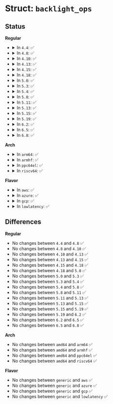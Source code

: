 # Struct: <code>backlight_ops</code>

## Status
<b>Regular</b>
<ul>
<li>
<details>
<summary>In <code>4.4</code>: ✅</summary>

```c
struct backlight_ops {
    unsigned int options;
    int (*update_status)(struct backlight_device *);
    int (*get_brightness)(struct backlight_device *);
    int (*check_fb)(struct backlight_device *, struct fb_info *);
};
```
</details>
</li>
<li>
<details>
<summary>In <code>4.8</code>: ✅</summary>

```c
struct backlight_ops {
    unsigned int options;
    int (*update_status)(struct backlight_device *);
    int (*get_brightness)(struct backlight_device *);
    int (*check_fb)(struct backlight_device *, struct fb_info *);
};
```
</details>
</li>
<li>
<details>
<summary>In <code>4.10</code>: ✅</summary>

```c
struct backlight_ops {
    unsigned int options;
    int (*update_status)(struct backlight_device *);
    int (*get_brightness)(struct backlight_device *);
    int (*check_fb)(struct backlight_device *, struct fb_info *);
};
```
</details>
</li>
<li>
<details>
<summary>In <code>4.13</code>: ✅</summary>

```c
struct backlight_ops {
    unsigned int options;
    int (*update_status)(struct backlight_device *);
    int (*get_brightness)(struct backlight_device *);
    int (*check_fb)(struct backlight_device *, struct fb_info *);
};
```
</details>
</li>
<li>
<details>
<summary>In <code>4.15</code>: ✅</summary>

```c
struct backlight_ops {
    unsigned int options;
    int (*update_status)(struct backlight_device *);
    int (*get_brightness)(struct backlight_device *);
    int (*check_fb)(struct backlight_device *, struct fb_info *);
};
```
</details>
</li>
<li>
<details>
<summary>In <code>4.18</code>: ✅</summary>

```c
struct backlight_ops {
    unsigned int options;
    int (*update_status)(struct backlight_device *);
    int (*get_brightness)(struct backlight_device *);
    int (*check_fb)(struct backlight_device *, struct fb_info *);
};
```
</details>
</li>
<li>
<details>
<summary>In <code>5.0</code>: ✅</summary>

```c
struct backlight_ops {
    unsigned int options;
    int (*update_status)(struct backlight_device *);
    int (*get_brightness)(struct backlight_device *);
    int (*check_fb)(struct backlight_device *, struct fb_info *);
};
```
</details>
</li>
<li>
<details>
<summary>In <code>5.3</code>: ✅</summary>

```c
struct backlight_ops {
    unsigned int options;
    int (*update_status)(struct backlight_device *);
    int (*get_brightness)(struct backlight_device *);
    int (*check_fb)(struct backlight_device *, struct fb_info *);
};
```
</details>
</li>
<li>
<details>
<summary>In <code>5.4</code>: ✅</summary>

```c
struct backlight_ops {
    unsigned int options;
    int (*update_status)(struct backlight_device *);
    int (*get_brightness)(struct backlight_device *);
    int (*check_fb)(struct backlight_device *, struct fb_info *);
};
```
</details>
</li>
<li>
<details>
<summary>In <code>5.8</code>: ✅</summary>

```c
struct backlight_ops {
    unsigned int options;
    int (*update_status)(struct backlight_device *);
    int (*get_brightness)(struct backlight_device *);
    int (*check_fb)(struct backlight_device *, struct fb_info *);
};
```
</details>
</li>
<li>
<details>
<summary>In <code>5.11</code>: ✅</summary>

```c
struct backlight_ops {
    unsigned int options;
    int (*update_status)(struct backlight_device *);
    int (*get_brightness)(struct backlight_device *);
    int (*check_fb)(struct backlight_device *, struct fb_info *);
};
```
</details>
</li>
<li>
<details>
<summary>In <code>5.13</code>: ✅</summary>

```c
struct backlight_ops {
    unsigned int options;
    int (*update_status)(struct backlight_device *);
    int (*get_brightness)(struct backlight_device *);
    int (*check_fb)(struct backlight_device *, struct fb_info *);
};
```
</details>
</li>
<li>
<details>
<summary>In <code>5.15</code>: ✅</summary>

```c
struct backlight_ops {
    unsigned int options;
    int (*update_status)(struct backlight_device *);
    int (*get_brightness)(struct backlight_device *);
    int (*check_fb)(struct backlight_device *, struct fb_info *);
};
```
</details>
</li>
<li>
<details>
<summary>In <code>5.19</code>: ✅</summary>

```c
struct backlight_ops {
    unsigned int options;
    int (*update_status)(struct backlight_device *);
    int (*get_brightness)(struct backlight_device *);
    int (*check_fb)(struct backlight_device *, struct fb_info *);
};
```
</details>
</li>
<li>
<details>
<summary>In <code>6.2</code>: ✅</summary>

```c
struct backlight_ops {
    unsigned int options;
    int (*update_status)(struct backlight_device *);
    int (*get_brightness)(struct backlight_device *);
    int (*check_fb)(struct backlight_device *, struct fb_info *);
};
```
</details>
</li>
<li>
<details>
<summary>In <code>6.5</code>: ✅</summary>

```c
struct backlight_ops {
    unsigned int options;
    int (*update_status)(struct backlight_device *);
    int (*get_brightness)(struct backlight_device *);
    int (*check_fb)(struct backlight_device *, struct fb_info *);
};
```
</details>
</li>
<li>
<details>
<summary>In <code>6.8</code>: ✅</summary>

```c
struct backlight_ops {
    unsigned int options;
    int (*update_status)(struct backlight_device *);
    int (*get_brightness)(struct backlight_device *);
    int (*check_fb)(struct backlight_device *, struct fb_info *);
};
```
</details>
</li>
</ul>
<b>Arch</b>
<ul>
<li>
<details>
<summary>In <code>arm64</code>: ✅</summary>

```c
struct backlight_ops {
    unsigned int options;
    int (*update_status)(struct backlight_device *);
    int (*get_brightness)(struct backlight_device *);
    int (*check_fb)(struct backlight_device *, struct fb_info *);
};
```
</details>
</li>
<li>
<details>
<summary>In <code>armhf</code>: ✅</summary>

```c
struct backlight_ops {
    unsigned int options;
    int (*update_status)(struct backlight_device *);
    int (*get_brightness)(struct backlight_device *);
    int (*check_fb)(struct backlight_device *, struct fb_info *);
};
```
</details>
</li>
<li>
<details>
<summary>In <code>ppc64el</code>: ✅</summary>

```c
struct backlight_ops {
    unsigned int options;
    int (*update_status)(struct backlight_device *);
    int (*get_brightness)(struct backlight_device *);
    int (*check_fb)(struct backlight_device *, struct fb_info *);
};
```
</details>
</li>
<li>
<details>
<summary>In <code>riscv64</code>: ✅</summary>

```c
struct backlight_ops {
    unsigned int options;
    int (*update_status)(struct backlight_device *);
    int (*get_brightness)(struct backlight_device *);
    int (*check_fb)(struct backlight_device *, struct fb_info *);
};
```
</details>
</li>
</ul>
<b>Flavor</b>
<ul>
<li>
<details>
<summary>In <code>aws</code>: ✅</summary>

```c
struct backlight_ops {
    unsigned int options;
    int (*update_status)(struct backlight_device *);
    int (*get_brightness)(struct backlight_device *);
    int (*check_fb)(struct backlight_device *, struct fb_info *);
};
```
</details>
</li>
<li>
<details>
<summary>In <code>azure</code>: ✅</summary>

```c
struct backlight_ops {
    unsigned int options;
    int (*update_status)(struct backlight_device *);
    int (*get_brightness)(struct backlight_device *);
    int (*check_fb)(struct backlight_device *, struct fb_info *);
};
```
</details>
</li>
<li>
<details>
<summary>In <code>gcp</code>: ✅</summary>

```c
struct backlight_ops {
    unsigned int options;
    int (*update_status)(struct backlight_device *);
    int (*get_brightness)(struct backlight_device *);
    int (*check_fb)(struct backlight_device *, struct fb_info *);
};
```
</details>
</li>
<li>
<details>
<summary>In <code>lowlatency</code>: ✅</summary>

```c
struct backlight_ops {
    unsigned int options;
    int (*update_status)(struct backlight_device *);
    int (*get_brightness)(struct backlight_device *);
    int (*check_fb)(struct backlight_device *, struct fb_info *);
};
```
</details>
</li>
</ul>

## Differences
<b>Regular</b>
<ul>
<li>
No changes between <code>4.4</code> and <code>4.8</code> ✅
</li>
<li>
No changes between <code>4.8</code> and <code>4.10</code> ✅
</li>
<li>
No changes between <code>4.10</code> and <code>4.13</code> ✅
</li>
<li>
No changes between <code>4.13</code> and <code>4.15</code> ✅
</li>
<li>
No changes between <code>4.15</code> and <code>4.18</code> ✅
</li>
<li>
No changes between <code>4.18</code> and <code>5.0</code> ✅
</li>
<li>
No changes between <code>5.0</code> and <code>5.3</code> ✅
</li>
<li>
No changes between <code>5.3</code> and <code>5.4</code> ✅
</li>
<li>
No changes between <code>5.4</code> and <code>5.8</code> ✅
</li>
<li>
No changes between <code>5.8</code> and <code>5.11</code> ✅
</li>
<li>
No changes between <code>5.11</code> and <code>5.13</code> ✅
</li>
<li>
No changes between <code>5.13</code> and <code>5.15</code> ✅
</li>
<li>
No changes between <code>5.15</code> and <code>5.19</code> ✅
</li>
<li>
No changes between <code>5.19</code> and <code>6.2</code> ✅
</li>
<li>
No changes between <code>6.2</code> and <code>6.5</code> ✅
</li>
<li>
No changes between <code>6.5</code> and <code>6.8</code> ✅
</li>
</ul>
<b>Arch</b>
<ul>
<li>
No changes between <code>amd64</code> and <code>arm64</code> ✅
</li>
<li>
No changes between <code>amd64</code> and <code>armhf</code> ✅
</li>
<li>
No changes between <code>amd64</code> and <code>ppc64el</code> ✅
</li>
<li>
No changes between <code>amd64</code> and <code>riscv64</code> ✅
</li>
</ul>
<b>Flavor</b>
<ul>
<li>
No changes between <code>generic</code> and <code>aws</code> ✅
</li>
<li>
No changes between <code>generic</code> and <code>azure</code> ✅
</li>
<li>
No changes between <code>generic</code> and <code>gcp</code> ✅
</li>
<li>
No changes between <code>generic</code> and <code>lowlatency</code> ✅
</li>
</ul>
